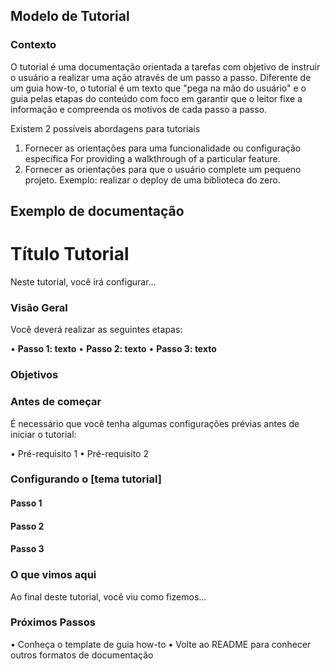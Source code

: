## Modelo de Tutorial 

### Contexto 
O tutorial é uma documentação orientada a tarefas com objetivo de instruir o usuário a realizar uma ação através de um passo a passo. Diferente de um guia how-to, o tutorial é um texto que "pega na mão do usuário" e o guia pelas etapas do conteúdo com foco em garantir que o leitor fixe a informação e compreenda os motivos de cada passo a passo. 

Existem 2 possíveis abordagens para tutoriais 
1. Fornecer as orientações para uma funcionalidade ou configuração específica For providing a walkthrough of a particular feature.
2. Fornecer as orientações para que o usuário complete um pequeno projeto. Exemplo: realizar o deploy de uma biblioteca do zero. 

## Exemplo de documentação 

# Título Tutorial 

Neste tutorial, você irá configurar... 

### Visão Geral 

Você deverá realizar as seguintes etapas: 

• **Passo 1: texto** 
• **Passo 2: texto**
• **Passo 3: texto** 

### Objetivos 

### Antes de começar 
É necessário que você tenha algumas configurações prévias antes de iniciar o tutorial: 

• Pré-requisito 1
• Pré-requisito 2

### Configurando o [tema tutorial]

#### Passo 1

#### Passo 2

#### Passo 3


### O que vimos aqui 

Ao final deste tutorial, você viu como fizemos...

### Próximos Passos 
• Conheça o template de guia how-to 
• Volte ao README para conhecer outros formatos de documentação 
